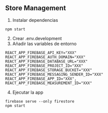 ## Store Management

1. Instalar dependencias
```
npm start
```
2. Crear .env.development
3. Añadir las variables de entorno

```
REACT_APP_FIREBASE_API_KEY="XXX"
REACT_APP_FIREBASE_AUTH_DOMAIN="XXX"
REACT_APP_FIREBASE_DATABASE_URL="XXX"
REACT_APP_FIREBASE_PROJECT_ID="XXX"
REACT_APP_FIREBASE_STORAGE_BUCKET="XXX"
REACT_APP_FIREBASE_MESSAGING_SENDER_ID="XXX"
REACT_APP_FIREBASE_APP_ID="XXX",
REACT_APP_FIREBASE_MEASUREMENT_ID="XXX"
```
4. Ejecutar la app
```
firebase serve --only firestore
npm start
```
